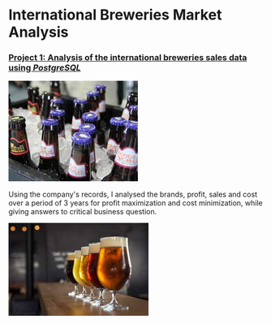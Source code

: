 # International Breweries Market Analysis
### [Project 1: Analysis of the international breweries sales data using ***PostgreSQL***](https://github.com/Gbemeegar/International_breweries_analysis)

![](/Images/beer.jpg)


Using the company's records, I analysed the brands, profit, sales and cost over a period of 3 years for profit maximization and cost minimization, while giving answers to critical business question.

![](/Images/brew.jpg)

